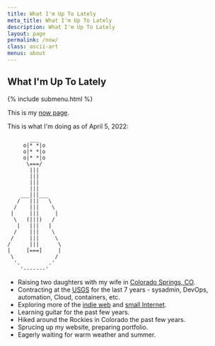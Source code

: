 ```yaml
---
title: What I'm Up To Lately
meta_title: What I'm Up To Lately
description: What I'm Up To Lately
layout: page
permalink: /now/
class: ascii-art
menus: about
---
```

## What I'm Up To Lately

{% include submenu.html %}

This is my [now page](https://nownownow.com/about).

This is what I'm doing as of April 5, 2022:

```ascii-art-right
       ___
     o|* *|o
     o|* *|o
     o|* *|o
      \===/
       |||
       |||
       |||
       |||
    ___|||___
   /   |||   \
  /    |||    \
 |     |||     |
  \   (|||)   /
   |   |||   |
  /    |||    \
 /     |||     \
/      |||      \
|     [===]     |
 \             /
  '.         .'
    '-------'
```

* Raising two daughters with my wife in [Colorado Springs, CO](https://en.wikipedia.org/wiki/Colorado_Springs%2C_Colorado).
* Contracting at the [USGS](https://www.usgs.gov/programs/science-analytics-and-synthesis-sas)
  for the last 7 years - sysadmin, DevOps, automation, Cloud, containers, etc.
* Exploring more of the [indie web](https://manuelmoreale.com/on-the-indie-web) and
  [small Internet](/site/small/).
* Learning guitar for the past few years.
* Hiked around the Rockies in Colorado the past few years.
* Sprucing up my website, preparing portfolio.
* Eagerly waiting for warm weather and summer.
